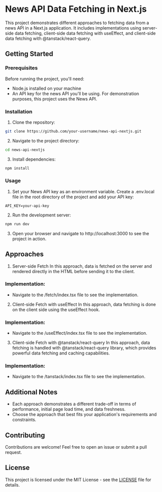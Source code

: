 # News API Data Fetching in Next.js

This project demonstrates different approaches to fetching data from a news API in a Next.js application. It includes implementations using server-side data fetching, client-side data fetching with useEffect, and client-side data fetching with @tanstack/react-query.

## Getting Started

### Prerequisites

Before running the project, you'll need:

- Node.js installed on your machine
- An API key for the news API you'll be using. For demonstration purposes, this project uses the News API.

### Installation

1. Clone the repository:

```bash
git clone https://github.com/your-username/news-api-nextjs.git
```

2. Navigate to the project directory:

```bash
cd news-api-nextjs
```

3. Install dependencies:

```bash
npm install
```

### Usage

1. Set your News API key as an environment variable. Create a .env.local file in the root directory of the project and add your API key:

```env
API_KEY=your-api-key
```

2. Run the development server:

```bash
npm run dev
```

3. Open your browser and navigate to http://localhost:3000 to see the project in action.

## Approaches

1. Server-side Fetch
   In this approach, data is fetched on the server and rendered directly in the HTML before sending it to the client.

### Implementation:

- Navigate to the /fetch/index.tsx file to see the implementation.

2. Client-side Fetch with useEffect
   In this approach, data fetching is done on the client side using the useEffect hook.

### Implementation:

- Navigate to the /useEffect/index.tsx file to see the implementation.

3. Client-side Fetch with @tanstack/react-query
   In this approach, data fetching is handled with @tanstack/react-query library, which provides powerful data fetching and caching capabilities.

### Implementation:

- Navigate to the /tanstack/index.tsx file to see the implementation.

## Additional Notes

- Each approach demonstrates a different trade-off in terms of performance, initial page load time, and data freshness.
- Choose the approach that best fits your application's requirements and constraints.

## Contributing

Contributions are welcome! Feel free to open an issue or submit a pull request.

## License

This project is licensed under the MIT License - see the [LICENSE](LICENSE) file for details.
